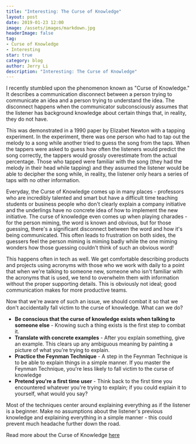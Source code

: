 ```yaml
---
title: "Interesting: The Curse of Knowledge"
layout: post
date: 2019-01-23 12:00
image: /assets/images/markdown.jpg
headerImage: false
tag:
- Curse of Knowledge
- Interesting
star: true
category: blog
author: Jerry Li
description: "Interesting: The Curse of Knowledge" 
---
```


I recently stumbled upon the phenomenon known as "Curse of Knowledge." It describes a communication disconnect between a person trying to communicate an idea and a person trying to understand the idea. 
The disconnect happens when the communicator subconsciously assumes that the listener has background knowledge about certain things that, in reality, they do not have. 

This was demonstrated in a 1990 paper by Elizabet Newton with a tapping experiment. In the experiment, there was one person who had to tap out the melody to a song while another tried to guess the song from the taps.
When the tappers were asked to guess how often the listeners would predict the song correctly, the tappers would grossly overestimate from the actual percentage. 
Those who tapped were familiar with the song (they had the melody in their head while tapping) and they assumed the listener would be able to decipher the song while, in reality, the listener only hears a series of taps with no other information.

Everyday, the Curse of Knowledge comes up in many places - professors who are incredibly talented and smart but have a difficult time teaching students or business people who don't clearly explain a company initiative and the underlings
have no concrete idea of how to implement the new initiative. The curse of knowledge even comes up when playing charades - for the person miming, the word is known and obvious, but for those guessing, there's a significant disconnect between the word and how it's being communicated. 
This often leads to frustration on both sides, the guessers feel the person miming is miming badly while the one miming wonders how those guessing couldn't think of such an obvious word! 

This happens often in tech as well. We get comfortable describing products and projects using acronyms with those who we work with daily to a point that when we're talking to someone new, someone who isn't familiar with the acronyms that is used, we tend to overwhelm them with information without the proper supporting details. This is obviously not ideal; good communication makes for more productive teams. 

Now that we're aware of such an issue, we should combat it so that we don't accidentally fall victim to the curse of knowledge. What can we do? 
* **Be conscious that the curse of knowledge exists when talking to someone else** - Knowing such a thing exists is the first step to combat it.
* **Translate with concrete examples** - After you explain something, give an example. This clears up any ambiguous meaning by painting a picture of what you're trying to explain.
* **Practice the Feynman Technique** - A step in the Feynman Technique is to be able to explain things in a simple manner. If you master the Feynman Technique, you're less likely to fall victim to the curse of knowledge
* **Pretend you're a first time user** - Think back to the first time you encountered whatever you're trying to explain; if you could explain it to yourself, what would you say?

Most of the techniques center around explaining everything as if the listener is a beginner. Make no assumptions about the listener's previous knowledge and explaining everything in a simple manner - this could prevent much headache further down the road.


Read more about the Curse of Knowledge [here](https://en.wikipedia.org/wiki/Curse_of_knowledge)
